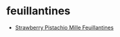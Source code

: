 # feuillantines

 * [Strawberry Pistachio Mille Feuillantines](../index/s/strawberry-pistachio-mille-feuillantines-14025.json)

